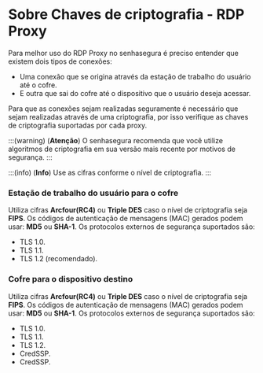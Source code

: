 # Sobre Chaves de criptografia - RDP Proxy

Para melhor uso do RDP Proxy no senhasegura é preciso entender que existem dois tipos de conexões:

* Uma conexão que se origina através da estação de trabalho do usuário até o cofre.
* E outra que sai do cofre até o dispositivo que o usuário deseja acessar.

Para que as conexões sejam realizadas seguramente é necessário que sejam realizadas através de uma criptografia, por isso verifique as chaves de criptografia suportadas por cada proxy.

:::(warning) (**Atenção**)
O senhasegura recomenda que você utilize algoritmos de criptografia em sua versão mais recente por motivos de segurança.
:::

:::(info) (**Info**)
Use as cifras conforme o nível de criptografia.
:::

### Estação de trabalho do usuário para o cofre
Utiliza cifras **Arcfour(RC4)** ou **Triple DES** caso o nível de criptografia seja **FIPS**. Os códigos de autenticação de mensagens (MAC) gerados podem usar: **MD5** ou **SHA-1**.
Os protocolos externos de segurança suportados são:

* TLS 1.0.
* TLS 1.1.
* TLS 1.2 (recomendado).

### Cofre para o dispositivo destino
Utiliza cifras **Arcfour(RC4)** ou **Triple DES** caso o nível de criptografia seja **FIPS**. Os códigos de autenticação de mensagens (MAC) gerados podem usar: **MD5** ou **SHA-1**.
Os protocolos externos de segurança suportados são:

* TLS 1.0.
* TLS 1.1.
* TLS 1.2.
* CredSSP.
* CredSSP.